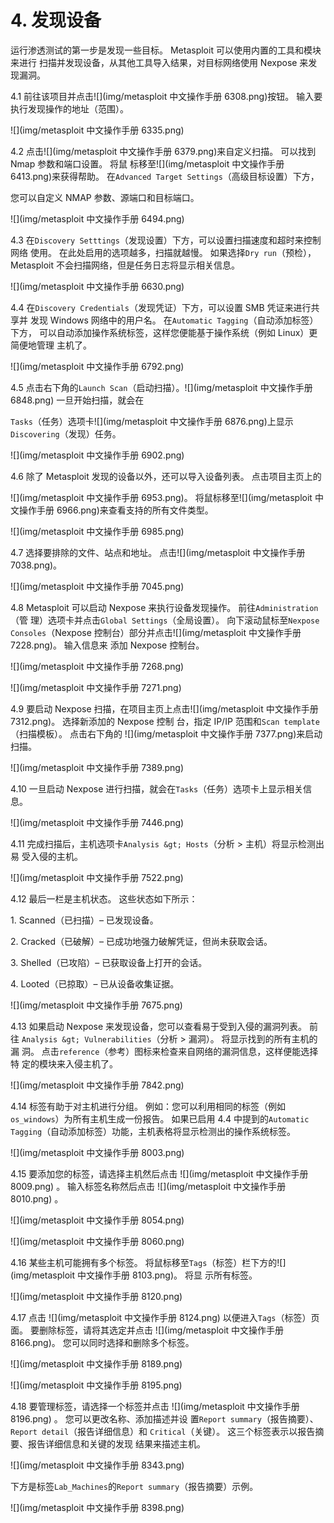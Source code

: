 # 4\. 发现设备

运行渗透测试的第一步是发现一些目标。 Metasploit 可以使用内置的工具和模块来进行 扫描并发现设备，从其他工具导入结果，对目标网络使用 Nexpose 来发现漏洞。

4.1 前往该项目并点击![](img/metasploit 中文操作手册 6308.png)按钮。 输入要执行发现操作的地址（范围）。

![](img/metasploit 中文操作手册 6335.png)

4.2 点击![](img/metasploit 中文操作手册 6379.png)来自定义扫描。 可以找到 Nmap 参数和端口设置。 将鼠 标移至![](img/metasploit 中文操作手册 6413.png)来获得帮助。 在`Advanced Target Settings`（高级目标设置）下方，

您可以自定义 NMAP 参数、源端口和目标端口。

![](img/metasploit 中文操作手册 6494.png)

4.3 在`Discovery Setttings`（发现设置）下方，可以设置扫描速度和超时来控制网络 使用。 在此处启用的选项越多，扫描就越慢。 如果选择`Dry run`（预检）， Metasploit 不会扫描网络，但是任务日志将显示相关信息。

![](img/metasploit 中文操作手册 6630.png)

4.4 在`Discovery Credentials`（发现凭证）下方，可以设置 SMB 凭证来进行共享并 发现 Windows 网络中的用户名。 在`Automatic Tagging`（自动添加标签）下方， 可以自动添加操作系统标签，这样您便能基于操作系统（例如 Linux）更简便地管理 主机了。

![](img/metasploit 中文操作手册 6792.png)

4.5 点击右下角的`Launch Scan`（启动扫描）。![](img/metasploit 中文操作手册 6848.png) 一旦开始扫描，就会在

`Tasks`（任务）选项卡![](img/metasploit 中文操作手册 6876.png)上显示`Discovering`（发现）任务。

![](img/metasploit 中文操作手册 6902.png)

4.6 除了 Metasploit 发现的设备以外，还可以导入设备列表。 点击项目主页上的

![](img/metasploit 中文操作手册 6953.png)。 将鼠标移至![](img/metasploit 中文操作手册 6966.png)来查看支持的所有文件类型。

![](img/metasploit 中文操作手册 6985.png)

4.7 选择要排除的文件、站点和地址。 点击![](img/metasploit 中文操作手册 7038.png)。

![](img/metasploit 中文操作手册 7045.png)

4.8 Metasploit 可以启动 Nexpose 来执行设备发现操作。 前往`Administration`（管 理）选项卡并点击`Global Settings`（全局设置）。 向下滚动鼠标至`Nexpose Consoles`（Nexpose 控制台）部分并点击![](img/metasploit 中文操作手册 7228.png)。 输入信息来 添加 Nexpose 控制台。

![](img/metasploit 中文操作手册 7268.png)

![](img/metasploit 中文操作手册 7271.png)

4.9 要启动 Nexpose 扫描，在项目主页上点击![](img/metasploit 中文操作手册 7312.png)。 选择新添加的 Nexpose 控制 台，指定 IP/IP 范围和`Scan template`（扫描模板）。 点击右下角的 ![](img/metasploit 中文操作手册 7377.png)来启动扫描。

![](img/metasploit 中文操作手册 7389.png)

4.10 一旦启动 Nexpose 进行扫描，就会在`Tasks`（任务）选项卡上显示相关信息。

![](img/metasploit 中文操作手册 7446.png)

4.11 完成扫描后，主机选项卡`Analysis &gt; Hosts`（分析 > 主机）将显示检测出易 受入侵的主机。

![](img/metasploit 中文操作手册 7522.png)

4.12 最后一栏是主机状态。 这些状态如下所示：

1\. Scanned（已扫描）– 已发现设备。

2\. Cracked（已破解）– 已成功地强力破解凭证，但尚未获取会话。

3\. Shelled（已攻陷）– 已获取设备上打开的会话。

4\. Looted（已掠取）– 已从设备收集证据。

![](img/metasploit 中文操作手册 7675.png)

4.13 如果启动 Nexpose 来发现设备，您可以查看易于受到入侵的漏洞列表。 前往 `Analysis &gt; Vulnerabilities`（分析 > 漏洞）。 将显示找到的所有主机的漏 洞。 点击`reference`（参考）图标来检查来自网络的漏洞信息，这样便能选择特 定的模块来入侵主机了。

![](img/metasploit 中文操作手册 7842.png)

4.14 标签有助于对主机进行分组。 例如：您可以利用相同的标签（例如 `os_windows`）为所有主机生成一份报告。 如果已启用 4.4 中提到的`Automatic Tagging`（自动添加标签）功能，主机表格将显示检测出的操作系统标签。

![](img/metasploit 中文操作手册 8003.png)

4.15 要添加您的标签，请选择主机然后点击 ![](img/metasploit 中文操作手册 8009.png) 。 输入标签名称然后点击 ![](img/metasploit 中文操作手册 8010.png) 。

![](img/metasploit 中文操作手册 8054.png)

![](img/metasploit 中文操作手册 8060.png)

4.16 某些主机可能拥有多个标签。 将鼠标移至`Tags`（标签）栏下方的![](img/metasploit 中文操作手册 8103.png)。 将显 示所有标签。

![](img/metasploit 中文操作手册 8120.png)

4.17 点击 ![](img/metasploit 中文操作手册 8124.png) 以便进入`Tags`（标签）页面。 要删除标签，请将其选定并点击 ![](img/metasploit 中文操作手册 8166.png)。 您可以同时选择和删除多个标签。

![](img/metasploit 中文操作手册 8189.png)

![](img/metasploit 中文操作手册 8195.png)

4.18 要管理标签，请选择一个标签并点击 ![](img/metasploit 中文操作手册 8196.png) 。 您可以更改名称、添加描述并设 置`Report summary`（报告摘要）、`Report detail`（报告详细信息）和 `Critical`（关键）。 这三个标签表示以报告摘要、报告详细信息和关键的发现 结果来描述主机。

![](img/metasploit 中文操作手册 8343.png)

下方是标签`Lab_Machines`的`Report summary`（报告摘要）示例。

![](img/metasploit 中文操作手册 8398.png)